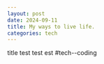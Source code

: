 ```yaml
---
layout: post
date: 2024-09-11
title: My ways to live life.
categories: tech
---
```

title
test test est
#tech--coding
